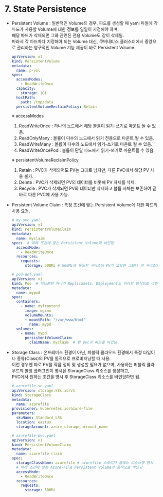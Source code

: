 # 7. State Persistence
- Persistent Volume : 일반적인 Volume의 경우, 파드를 생성할 때 yaml 파일에 각 파드가 사용할 Volume에 대한 정보를 일일이 지정해야 하며,  
  해당 파드가 삭제되면 그와 관련된 전용 Volume도 같이 삭제됨.  
  따라서 각 파드마다 지정해야 되는 Volume 대신, 쿠버네티스 클러스터에서 중앙으로 관리하는 영구적인 Volume 기능 제공이 바로 Persistent Volume.
  
  ``` yaml
  apiVersion: v1
  kind: PersistentVolume
  metadata:
    name: p-vol
  spec:
    accessModes:
      - ReadWriteOnce
    capacity:
      storage: 1Gi
    hostPath:
      path: /tmp/data
    persistentVolumeReclaimPolicy: Retain
  ```

  ※ accessModes  
    1) ReadWriteOnce : 하나의 노드에서 해당 볼륨이 읽기-쓰기로 마운트 될 수 있음.  
    2) ReadOnlyMany : 볼륨이 다수의 노드에서 읽기 전용으로 마운트 될 수 있음.  
    3) ReadWriteMany : 볼륨이 다수의 노드에서 읽기-쓰기로 마운트 될 수 있음.  
    4) ReadWriteOncePod : 볼륨이 단일 파드에서 읽기-쓰기로 마운트될 수 있음.    
      
  ※ persistentVolumeReclaimPolicy
    1) Retain : PVC가 삭제되어도 PV는 그대로 남지만, 다른 PVC에서 해당 PV 사용 불가.  
    2) Delete : PVC가 삭제되면 PV의 데이터를 비롯해 PV 자체를 삭제.  
    3) Recycle : PVC가 삭제되면 PV의 데이터만 삭제하고 볼륨 자체는 보존하여 곧바로 다른 PVC에 사용 가능.  

- Persistent Volume Claim : 특정 조건에 맞는 Persistent Volume에 대한 파드의 사용 요청.
  ``` yaml
  # my-pvc.yaml 
  apiVersion: v1
  kind: PersistentVolumeClaim
  metadata:
    name: myclaim
  spec:  # 아래 조건에 맞는 Persistent Volume과 바인딩
    accessMode:
      - ReadWriteOnce
    resources:
      requests:
        storage: 500Mi # 500Mi와 동일한 사이즈의 PV가 없으면 그보다 큰 사이즈의 PV과 바인딩
  ```
  ``` yaml
  # pod-def.yaml
  apiVersion: v1
  kind: Pod  # 파드뿐만 아니라 ReplicaSets, Deployment도 이러한 방식으로 바인딩 가능.
  metadata:
    name: mypod
  spec:
    containers:
      - name: myfrontend
        image: nginx
        volumeMounts:
        - mountPath: "/var/www/html"
          name: mypd
    volumes:
      - name: mypd
        persistentVolumeClaim:
          claimName: myclaim  # 위 pvc과 파드를 바인딩
  ```

- Storage Class : 온프레미스 환경이 아닌, 퍼블릭 클라우드 환경에서 특정 타입이나 종류(Class)의 PV를 동적으로 프로비저닝할 때 사용.  
  이런 경우엔 따로 PV를 직접 정의 및 생성할 필요가 없으며, 사용하는 퍼블릭 클라우드의 볼륨 플러그인이 명시된 StorageClass 리소스를 생성하고,  
  PVC에서 원하는 조건을 명시 후 StorageClass 리소스를 바인딩하면 됨.  
  ``` yaml
  # azurefile-sc.yaml
  apiVersion: storage.k8s.io/v1
  kind: StorageClass
  metadata:
    name: azurefile
  provisioner: kubernetes.io/azure-file
  parameters:
    skuName: Standard_LRS
    location: eastus
    storageAccount: azure_storage_account_name
  ```
  ``` yaml
  # azurefile-pvc.yaml 
  apiVersion: v1
  kind: PersistentVolumeClaim
  metadata:
    name: azurefile-claim
  spec:  
    storageClassName: azurefile # azurefile 스토리지 클래스 리소스명 명시
    # 아래 조건에 맞는 Azure-File Persistent Volume과 동적으로 바인딩
    accessMode:
      - ReadWriteOnce
    resources:
      requests:
        storage: 500Mi
  ```
  
